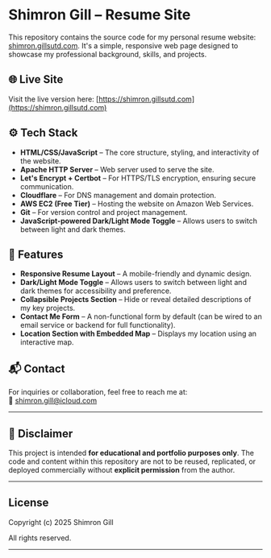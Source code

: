 # Shimron Gill – Resume Site

This repository contains the source code for my personal resume website: [shimron.gillsutd.com](https://shimron.gillsutd.com). It's a simple, responsive web page designed to showcase my professional background, skills, and projects.

## 🌐 Live Site

Visit the live version here: [https://shimron.gillsutd.com](https://shimron.gillsutd.com)

## ⚙️ Tech Stack

- **HTML/CSS/JavaScript** – The core structure, styling, and interactivity of the website.
- **Apache HTTP Server** – Web server used to serve the site.
- **Let's Encrypt + Certbot** – For HTTPS/TLS encryption, ensuring secure communication.
- **Cloudflare** – For DNS management and domain protection.
- **AWS EC2 (Free Tier)** – Hosting the website on Amazon Web Services.
- **Git** – For version control and project management.
- **JavaScript-powered Dark/Light Mode Toggle** – Allows users to switch between light and dark themes.

## 🚀 Features

- **Responsive Resume Layout** – A mobile-friendly and dynamic design.
- **Dark/Light Mode Toggle** – Allows users to switch between light and dark themes for accessibility and preference.
- **Collapsible Projects Section** – Hide or reveal detailed descriptions of my key projects.
- **Contact Me Form** – A non-functional form by default (can be wired to an email service or backend for full functionality).
- **Location Section with Embedded Map** – Displays my location using an interactive map.

## 📬 Contact

For inquiries or collaboration, feel free to reach me at:  
📧 shimron.gill@icloud.com

---

## 📌 Disclaimer

This project is intended **for educational and portfolio purposes only**. The code and content within this repository are not to be reused, replicated, or deployed commercially without **explicit permission** from the author.

---

## License

Copyright (c) 2025 Shimron Gill

All rights reserved.

---
